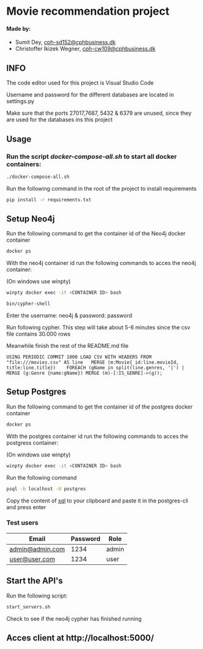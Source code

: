 # Movie recommendation project
#### Made by: ####

* Sumit Dey, cph-sd152@cphbusiness.dk
* Christoffer Ikizek Wegner, cph-cw109@cphbusiness.dk 

## INFO
The code editor used for this project is Visual Studio Code

Username and password for the different databases are located in settings.py

Make sure that the ports 27017,7687, 5432 & 6379 are unused, since they are used for the databases ins this project
## Usage

### Run the script *docker-compose-all.sh* to start all docker containers: ###

```bash
./docker-compose-all.sh
```

Run the following command in the root of the project to install requirements 

```bash
pip install -r requirements.txt
```

## Setup Neo4j

Run the following command to get the container id of the Neo4j docker container
```bash
docker ps
```

With the neo4j container id run the following commands to acces the neo4j container:

(On windows use winpty)

```bash
winpty docker exec -it <CONTAINER ID> bash
```

```bash
bin/cypher-shell
```

Enter the username: neo4j & password: password

Run following cypher. This step will take about 5-6 minutes since the csv file contains 30.000 rows

Meanwhile finish the rest of the README.md file

`USING PERIODIC COMMIT 1000
LOAD CSV WITH HEADERS FROM "file:///movies.csv" AS line  
MERGE (m:Movie{ id:line.movieId, title:line.title})   
FOREACH (gName in split(line.genres, '|') | MERGE (g:Genre {name:gName}) MERGE (m)-[:IS_GENRE]->(g));`

## Setup Postgres

Run the following command to get the container id of the postgres docker container
```bash
docker ps
```

With the postgres container id run the following commands to acces the postgress container:

(On windows use winpty)

```bash
winpty docker exec -it <CONTAINER ID> bash
```

Run the following command
```bash
psql -h localhost -U postgres
```
Copy the content of [sql](https://github.com/dofinator/db_eksamen_22/blob/master/create_tables.sql) to your clipboard and paste it in the postgres-cli and press enter


### Test users
| Email     | Password | Role |
| ----------- | ----------- | ----------- 
| admin@admin.com      | 1234       | admin |
| user@user.com   | 1234       | user |


## Start the API's
Run the following script:

```bash
start_servers.sh
```
Check to see if the neo4j cypher has finished running

## Acces client at http://localhost:5000/
